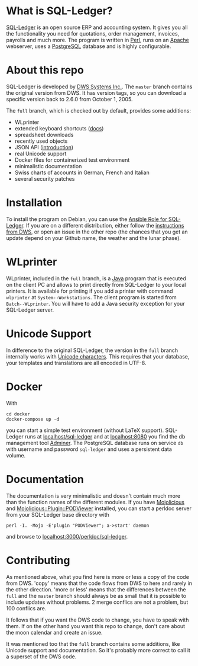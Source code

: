 # What is SQL-Ledger?

[SQL-Ledger](https://sql-ledger.com) is an open source ERP and accounting
system. It gives you all the functionality you need for quotations, order
management, invoices, payrolls and much more. The program is written in
[Perl](https://www.perl.org), runs on an [Apache](https://httpd.apache.org)
webserver, uses a [PostgreSQL](https://www.postgresql.org) database and is
highly configurable.

# About this repo

SQL-Ledger is developed by [DWS Systems Inc.](https://sql-ledger.com). The
`master` branch contains the original version from DWS. It has version tags, so
you can download a specific version back to 2.6.0 from October 1, 2005.

The `full` branch, which is checked out by default, provides some additions:

* WLprinter
* extended keyboard shortcuts ([docs](doc/shortcuts.md))
* spreadsheet downloads
* recently used objects
* JSON API ([introduction](doc/api.md))
* real Unicode support
* Docker files for containerized test environment
* minimalistic documentation
* Swiss charts of accounts in German, French and Italian
* several security patches

# Installation

To install the program on Debian, you can use the [Ansible Role for
SQL-Ledger](https://github.com/Tekki/ansible-sql-ledger). If you are on a
different distribution, either follow the [instructions from
DWS](https://sql-ledger.com/cgi-bin/nav.pl?page=source/readme.txt&title=README),
or open an issue in the other repo (the chances that you get an update depend
on your Github name, the weather and the lunar phase).

# WLprinter

WLprinter, included in the `full` branch, is a [Java](https://java.com) program
that is executed on the client PC and allows to print directly from SQL-Ledger
to your local printers. It is available for printing if you add a printer with
command `wlprinter` at `System--Workstations`. The client program is started
from `Batch--WLprinter`. You will have to add a Java security exception for
your SQL-Ledger server.

# Unicode Support

In difference to the original SQL-Ledger, the version in the `full` branch
internally works with [Unicode
characters](https://perldoc.perl.org/perlunicode.html). This requires that your
database, your templates and translations are all encoded in UTF-8.

# Docker

With

    cd docker
    docker-compose up -d

you can start a simple test environment (without LaTeX support). SQL-Ledger
runs at [localhost/sql-ledger](http://localhost/sql-ledger) and at
[localhost:8080](http://localhost:8080) you find the db management tool
[Adminer](https://www.adminer.org). The PostgreSQL database runs on service `db`
with username and password `sql-ledger` and uses a persistent data volume.

# Documentation

The documentation is very minimalistic and doesn't contain much more than the
function names of the different modules. If you have
[Mojolicious](https://metacpan.org/pod/Mojolicious) and
[Mojolicious::Plugin::PODViewer](https://metacpan.org/pod/Mojolicious::Plugin::PODViewer)
installed, you can start a perldoc server from your SQL-Ledger base directory
with

    perl -I. -Mojo -E'plugin "PODViewer"; a->start' daemon

and browse to
[localhost:3000/perldoc/sql-ledger](http://localhost:3000/perldoc/sql-ledger).

# Contributing

As mentioned above, what you find here is more or less a copy of the code from
DWS. 'copy' means that the code flows from DWS to here and rarely in the other
direction. 'more or less' means that the differences between the `full` and the
`master` branch should always be as small that it is possible to include
updates without problems. 2 merge conflics are not a problem, but 100 conflics
are.

It follows that if you want the DWS code to change, you have to speak with
them. If on the other hand you want this repo to change, don't care about the
moon calendar and create an issue.

It was mentioned too that the `full` branch contains some additions, like
Unicode support and documentation. So it's probably more correct to call it a
superset of the DWS code.
